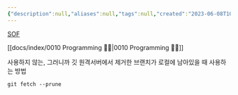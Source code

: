 ```yaml
---
{"description":null,"aliases":null,"tags":null,"created":"2023-06-08T10:49:23","updated":"2023-07-15T21:33:04","title":"get fetch --prune","dg-publish":true,"permalink":"/docs/get fetch --prune/","dgPassFrontmatter":true}
---
```


[SOF](https://stackoverflow.com/questions/38512124/visual-studio-code-remove-branches-deleted-on-github-that-still-show-in-vs-cod)

[[docs/index/0010 Programming 👩‍💻\|0010 Programming 👩‍💻]]

사용하지 않는, 그러니까 깃 원격서버에서 제거한 브랜치가 로컬에 남아있을 때 사용하는 방법

```
git fetch --prune
```
